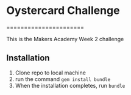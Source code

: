 # Oystercard Challenge
======================

This is the Makers Academy Week 2 challenge

Installation
------------
1. Clone repo to local machine
2. run the command `gem install bundle`
3. When the installation completes, run `bundle`
